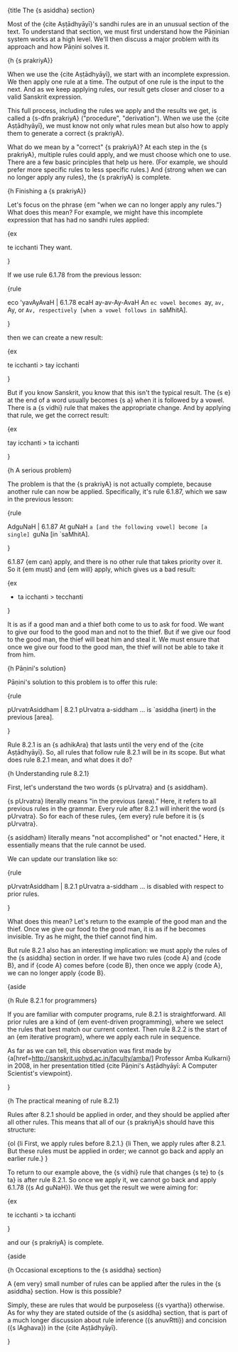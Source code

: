 {title The {s asiddha} section}

Most of the {cite Aṣṭādhyāyī}'s sandhi rules are in an unusual section of the
text. To understand that section, we must first understand how the Pāṇinian
system works at a high level. We'll then discuss a major problem with its
approach and how Pāṇini solves it.


{h {s prakriyA}}

When we use the {cite Aṣṭādhyāyī}, we start with an incomplete expression.
We then apply one rule at a time. The output of one rule is the input to the
next. And as we keep applying rules, our result gets closer and closer to a
valid Sanskrit expression.

This full process, including the rules we apply and the results we get, is
called a {s-dfn prakriyA} ("procedure", "derivation"). When we use the {cite
Aṣṭādhyāyī}, we must know not only what rules mean but also how to apply them
to generate a correct {s prakriyA}.

What do we mean by a "correct" {s prakriyA}? At each step in the {s prakriyA},
multiple rules could apply, and we must choose which one to use. There are a
few basic principles that help us here. (For example, we should prefer more
specific rules to less specific rules.) And {strong when we can no longer apply
any rules}, the {s prakriyA} is complete.


{h Finishing a {s prakriyA}}

Let's focus on the phrase {em "when we can no longer apply any rules."} What
does this mean? For example, we might have this incomplete expression that has
had no sandhi rules applied:

{ex

te icchanti
They want.

}

If we use rule 6.1.78 from the previous lesson:

{rule

eco 'yavAyAvaH | 6.1.78
ecaH ay-av-Ay-AvaH
An `ec vowel becomes `ay, `av, `Ay, or `Av, respectively [when a vowel follows
in `saMhitA].

}

then we can create a new result:

{ex

te icchanti > tay icchanti

}

But if you know Sanskrit, you know that this isn't the typical result. The {s
e} at the end of a word usually becomes {s a} when it is followed by a vowel.
There is a {s vidhi} rule that makes the appropriate change. And by applying
that rule, we get the correct result:

{ex

tay icchanti > ta icchanti

}


{h A serious problem}

The problem is that the {s prakriyA} is not actually complete, because another
rule can now be applied. Specifically, it's rule 6.1.87, which we saw in the
previous lesson:

{rule

AdguNaH | 6.1.87
At guNaH
`a [and the following vowel] become [a single] `guNa [in `saMhitA].

}

6.1.87 {em can} apply, and there is no other rule that takes priority over it.
So it {em must} and {em will} apply, which gives us a bad result:

{ex

* ta icchanti > tecchanti

}

It is as if a good man and a thief both come to us to ask for food. We want to
give our food to the good man and not to the thief. But if we give our food
to the good man, the thief will beat him and steal it. We must ensure that once
we give our food to the good man, the thief will not be able to take it from
him.


{h Pāṇini's solution}

Pāṇini's solution to this problem is to offer this rule:


{rule

pUrvatrAsiddham | 8.2.1
pUrvatra a-siddham
&hellip; is `asiddha (inert) in the previous [area].

}

Rule 8.2.1 is an {s adhikAra} that lasts until the very end of the {cite
Aṣṭādhyāyī}.  So, all rules that follow rule 8.2.1 will be in its scope. But
what does rule 8.2.1 mean, and what does it do?

{h Understanding rule 8.2.1}

First, let's understand the two words {s pUrvatra} and {s asiddham}.

{s pUrvatra} literally means "in the previous (area)." Here, it refers to all
previous rules in the grammar. Every rule after 8.2.1 will inherit the word {s
pUrvatra}. So for each of these rules, {em every} rule before it is {s
pUrvatra}.

{s asiddham} literally means "not accomplished" or "not enacted." Here, it
essentially means that the rule cannot be used.

We can update our translation like so:

{rule

pUrvatrAsiddham | 8.2.1
pUrvatra a-siddham
&hellip; is disabled with respect to prior rules.

}

What does this mean? Let's return to the example of the good man and the thief.
Once we give our food to the good man, it is as if he becomes invisible. Try as
he might, the thief cannot find him.

But rule 8.2.1 also has an interesting implication: we must apply the rules
of the {s asiddha} section in order. If we have two rules {code A} and {code
B}, and if {code A} comes before {code B}, then once we apply {code A}, we can
no longer apply {code B}.

{aside

{h Rule 8.2.1 for programmers}

If you are familiar with computer programs, rule 8.2.1 is straightforward.  All
prior rules are a kind of {em event-driven programming}, where we select the
rules that best match our current context. Then rule 8.2.2 is the start of an
{em iterative program}, where we apply each rule in sequence.

As far as we can tell, this observation was first made by
{a[href=http://sanskrit.uohyd.ac.in/faculty/amba/] Professor Amba Kulkarni} in
2008, in her presentation titled {cite Pāṇini's Aṣṭādhyāyī: A Computer
Scientist's viewpoint}.

}


{h The practical meaning of rule 8.2.1}

Rules after 8.2.1 should be applied in order, and they should be applied after
all other rules. This means that all of our {s prakriyA}s should have this
structure:

{ol
    {li First, we apply rules before 8.2.1.}
    {li Then, we apply rules after 8.2.1. But these rules must be applied in
    order; we cannot go back and apply an earlier rule.}
}

To return to our example above, the {s vidhi} rule that changes {s te} to {s
ta} is after rule 8.2.1. So once we apply it, we cannot go back and apply
6.1.78 ({s Ad guNaH}). We thus get the result we were aiming for:

{ex

te icchanti > ta icchanti

}

and our {s prakriyA} is complete.

{aside

{h Occasional exceptions to the {s asiddha} section}

A {em very} small number of rules can be applied after the rules in the {s
asiddha} section. How is this possible?

Simply, these are rules that would be purposeless ({s vyartha}) otherwise. As
for why they are stated outside of the {s asiddha} section, that is part of a
much longer discussion about rule inference ({s anuvRtti}) and concision ({s
lAghava}) in the {cite Aṣṭādhyāyī}.

}
